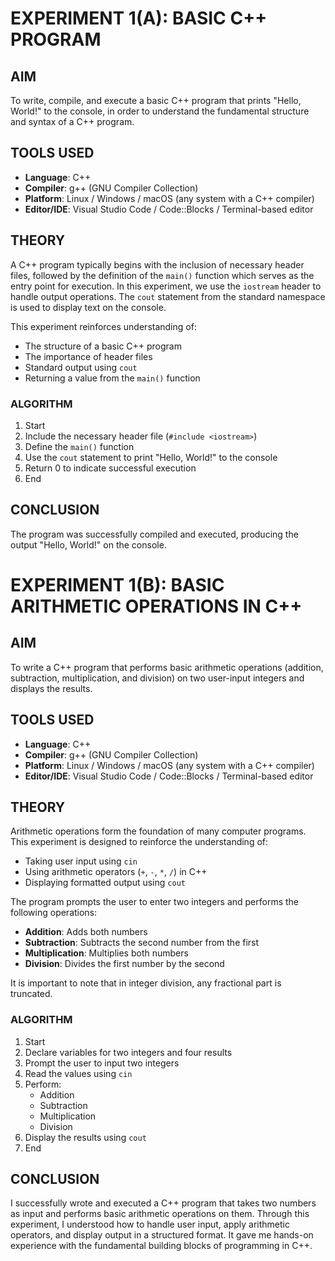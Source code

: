 # EXPERIMENT 1(A): BASIC C++ PROGRAM

## AIM
To write, compile, and execute a basic C++ program that prints "Hello, World!" to the console, in order to understand the fundamental structure and syntax of a C++ program.

## TOOLS USED
- **Language**: C++
- **Compiler**: g++ (GNU Compiler Collection)
- **Platform**: Linux / Windows / macOS (any system with a C++ compiler)
- **Editor/IDE**: Visual Studio Code / Code::Blocks / Terminal-based editor

## THEORY
A C++ program typically begins with the inclusion of necessary header files, followed by the definition of the `main()` function which serves as the entry point for execution. In this experiment, we use the `iostream` header to handle output operations. The `cout` statement from the standard namespace is used to display text on the console. 

This experiment reinforces understanding of:
- The structure of a basic C++ program
- The importance of header files
- Standard output using `cout`
- Returning a value from the `main()` function

### ALGORITHM
1. Start
2. Include the necessary header file (`#include <iostream>`)
3. Define the `main()` function
4. Use the `cout` statement to print "Hello, World!" to the console
5. Return 0 to indicate successful execution
6. End

## CONCLUSION
The program was successfully compiled and executed, producing the output "Hello, World!" on the console.

# EXPERIMENT 1(B): BASIC ARITHMETIC OPERATIONS IN C++

## AIM
To write a C++ program that performs basic arithmetic operations (addition, subtraction, multiplication, and division) on two user-input integers and displays the results.

## TOOLS USED
- **Language**: C++
- **Compiler**: g++ (GNU Compiler Collection)
- **Platform**: Linux / Windows / macOS (any system with a C++ compiler)
- **Editor/IDE**: Visual Studio Code / Code::Blocks / Terminal-based editor

## THEORY
Arithmetic operations form the foundation of many computer programs. This experiment is designed to reinforce the understanding of:
- Taking user input using `cin`
- Using arithmetic operators (`+`, `-`, `*`, `/`) in C++
- Displaying formatted output using `cout`

The program prompts the user to enter two integers and performs the following operations:
- **Addition**: Adds both numbers
- **Subtraction**: Subtracts the second number from the first
- **Multiplication**: Multiplies both numbers
- **Division**: Divides the first number by the second

It is important to note that in integer division, any fractional part is truncated.

### ALGORITHM
1. Start
2. Declare variables for two integers and four results
3. Prompt the user to input two integers
4. Read the values using `cin`
5. Perform:
   - Addition
   - Subtraction
   - Multiplication
   - Division
6. Display the results using `cout`
7. End

## CONCLUSION
I successfully wrote and executed a C++ program that takes two numbers as input and performs basic arithmetic operations on them. Through this experiment, I understood how to handle user input, apply arithmetic operators, and display output in a structured format. It gave me hands-on experience with the fundamental building blocks of programming in C++.
